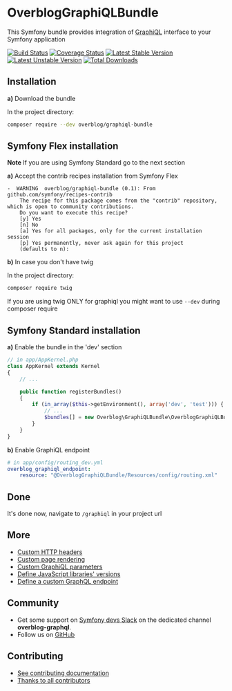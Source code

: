 OverblogGraphiQLBundle
======================

This Symfony bundle provides integration of [GraphiQL](https://github.com/graphql/graphiql) interface to your Symfony application

[![Build Status](https://travis-ci.org/overblog/GraphiQLBundle.svg?branch=master)](https://travis-ci.org/overblog/GraphiQLBundle)
[![Coverage Status](https://coveralls.io/repos/github/overblog/GraphiQLBundle/badge.svg?branch=master)](https://coveralls.io/github/overblog/GraphiQLBundle?branch=master)
[![Latest Stable Version](https://poser.pugx.org/overblog/graphiql-bundle/version)](https://packagist.org/packages/overblog/graphiql-bundle)
[![Latest Unstable Version](https://poser.pugx.org/overblog/graphiql-bundle/v/unstable)](https://packagist.org/packages/overblog/graphiql-bundle)
[![Total Downloads](https://poser.pugx.org/overblog/graphiql-bundle/downloads)](https://packagist.org/packages/overblog/graphiql-bundle)

Installation
------------

**a)** Download the bundle

In the project directory:

```bash
composer require --dev overblog/graphiql-bundle
```

Symfony Flex installation
------------

**Note** If you are using Symfony Standard go to the next section

**a)** Accept the contrib recipes installation from Symfony Flex

```
-  WARNING  overblog/graphiql-bundle (0.1): From github.com/symfony/recipes-contrib
    The recipe for this package comes from the "contrib" repository, which is open to community contributions.
    Do you want to execute this recipe?
    [y] Yes
    [n] No
    [a] Yes for all packages, only for the current installation session
    [p] Yes permanently, never ask again for this project
    (defaults to n):
```

**b)** In case you don't have twig

In the project directory:

```bash
composer require twig
```

If you are using twig ONLY for graphiql you might want to use `--dev` during composer require

Symfony Standard installation
------------

**a)** Enable the bundle in the 'dev' section

```php
// in app/AppKernel.php
class AppKernel extends Kernel
{
    // ...

    public function registerBundles()
    {
        if (in_array($this->getEnvironment(), array('dev', 'test'))) {
            // ...
            $bundles[] = new Overblog\GraphiQLBundle\OverblogGraphiQLBundle();
        }
    }
}
```

**b)** Enable GraphiQL endpoint

```yaml
# in app/config/routing_dev.yml
overblog_graphiql_endpoint:
    resource: "@OverblogGraphiQLBundle/Resources/config/routing.xml"
```

Done
------------

It's done now, navigate to `/graphiql` in your project url

More
------------

* [Custom HTTP headers](docs/custom-http-headers.md)
* [Custom page rendering](docs/custom-rendering.md)
* [Custom GraphiQL parameters](docs/custom-parameters.md)
* [Define JavaScript libraries' versions](docs/libraries-versions.md)
* [Define a custom GraphQL endpoint](docs/graphql-endpoint.md)

Community
---------

* Get some support on [Symfony devs Slack](https://symfony.com/slack-invite)
  on the dedicated channel **overblog-graphql**.
* Follow us on [GitHub](https://github.com/overblog)

Contributing
------------

* [See contributing documentation](CONTRIBUTING.md)
* [Thanks to all contributors](https://github.com/overblog/GraphiQLBundle/graphs/contributors)
